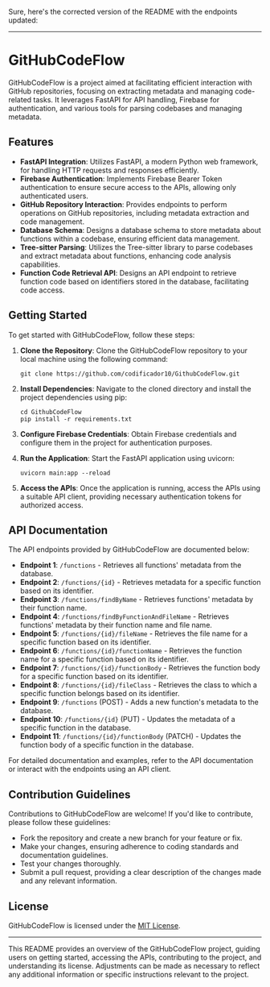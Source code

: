 Sure, here's the corrected version of the README with the endpoints updated:

---

# GitHubCodeFlow

GitHubCodeFlow is a project aimed at facilitating efficient interaction with GitHub repositories, focusing on extracting metadata and managing code-related tasks. It leverages FastAPI for API handling, Firebase for authentication, and various tools for parsing codebases and managing metadata.

## Features

- **FastAPI Integration**: Utilizes FastAPI, a modern Python web framework, for handling HTTP requests and responses efficiently.
- **Firebase Authentication**: Implements Firebase Bearer Token authentication to ensure secure access to the APIs, allowing only authenticated users.
- **GitHub Repository Interaction**: Provides endpoints to perform operations on GitHub repositories, including metadata extraction and code management.
- **Database Schema**: Designs a database schema to store metadata about functions within a codebase, ensuring efficient data management.
- **Tree-sitter Parsing**: Utilizes the Tree-sitter library to parse codebases and extract metadata about functions, enhancing code analysis capabilities.
- **Function Code Retrieval API**: Designs an API endpoint to retrieve function code based on identifiers stored in the database, facilitating code access.

## Getting Started

To get started with GitHubCodeFlow, follow these steps:

1. **Clone the Repository**: Clone the GitHubCodeFlow repository to your local machine using the following command:

   ```
   git clone https://github.com/codificador10/GithubCodeFlow.git
   ```

2. **Install Dependencies**: Navigate to the cloned directory and install the project dependencies using pip:

   ```
   cd GithubCodeFlow
   pip install -r requirements.txt
   ```

3. **Configure Firebase Credentials**: Obtain Firebase credentials and configure them in the project for authentication purposes.

4. **Run the Application**: Start the FastAPI application using uvicorn:

   ```
   uvicorn main:app --reload
   ```

5. **Access the APIs**: Once the application is running, access the APIs using a suitable API client, providing necessary authentication tokens for authorized access.

## API Documentation

The API endpoints provided by GitHubCodeFlow are documented below:

- **Endpoint 1**: `/functions` - Retrieves all functions' metadata from the database.
- **Endpoint 2**: `/functions/{id}` - Retrieves metadata for a specific function based on its identifier.
- **Endpoint 3**: `/functions/findByName` - Retrieves functions' metadata by their function name.
- **Endpoint 4**: `/functions/findByFunctionAndFileName` - Retrieves functions' metadata by their function name and file name.
- **Endpoint 5**: `/functions/{id}/fileName` - Retrieves the file name for a specific function based on its identifier.
- **Endpoint 6**: `/functions/{id}/functionName` - Retrieves the function name for a specific function based on its identifier.
- **Endpoint 7**: `/functions/{id}/functionBody` - Retrieves the function body for a specific function based on its identifier.
- **Endpoint 8**: `/functions/{id}/fileClass` - Retrieves the class to which a specific function belongs based on its identifier.
- **Endpoint 9**: `/functions` (POST) - Adds a new function's metadata to the database.
- **Endpoint 10**: `/functions/{id}` (PUT) - Updates the metadata of a specific function in the database.
- **Endpoint 11**: `/functions/{id}/functionBody` (PATCH) - Updates the function body of a specific function in the database.

For detailed documentation and examples, refer to the API documentation or interact with the endpoints using an API client.

## Contribution Guidelines

Contributions to GitHubCodeFlow are welcome! If you'd like to contribute, please follow these guidelines:

- Fork the repository and create a new branch for your feature or fix.
- Make your changes, ensuring adherence to coding standards and documentation guidelines.
- Test your changes thoroughly.
- Submit a pull request, providing a clear description of the changes made and any relevant information.

## License

GitHubCodeFlow is licensed under the [MIT License](https://github.com/codificador10/GithubCodeFlow/blob/main/LICENSE).

---

This README provides an overview of the GitHubCodeFlow project, guiding users on getting started, accessing the APIs, contributing to the project, and understanding its license. Adjustments can be made as necessary to reflect any additional information or specific instructions relevant to the project.
